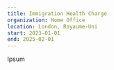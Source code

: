 ```yaml
---
title: Immigration Health Charge
organization: Home Office
location: London, Royaume-Uni
start: 2023-01-01
end: 2025-02-01
---
```


Ipsum
